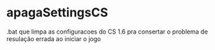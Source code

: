 # apagaSettingsCS
.bat que limpa as configuracoes do CS 1.6 pra consertar o problema de resulação errada ao iniciar o jogo
